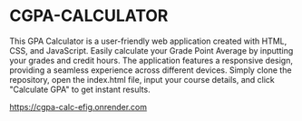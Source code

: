 # CGPA-CALCULATOR
 This GPA Calculator is a user-friendly web application created with HTML, CSS, and JavaScript. Easily calculate your Grade Point Average by inputting your grades and credit hours. The application features a responsive design, providing a seamless experience across different devices. Simply clone the repository, open the index.html file, input your course details, and click "Calculate GPA" to get instant results.

https://cgpa-calc-efig.onrender.com
